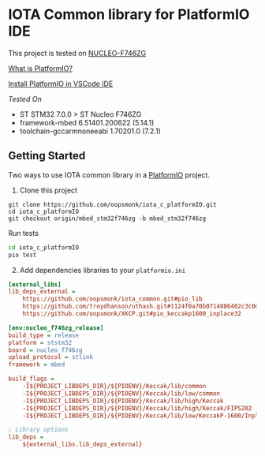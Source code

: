 # IOTA Common library for PlatformIO IDE  

This project is tested on [NUCLEO-F746ZG](https://www.st.com/en/evaluation-tools/nucleo-f746zg.html) 

[What is PlatformIO?](https://docs.platformio.org/en/latest/what-is-platformio.html)  

[Install PlatformIO in VSCode IDE](https://docs.platformio.org/en/latest/ide/vscode.html#platformio-ide-for-vscode)  

*Tested On*  
* ST STM32 7.0.0 > ST Nucleo F746ZG 
* framework-mbed 6.51401.200622 (5.14.1) 
* toolchain-gccarmnoneeabi 1.70201.0 (7.2.1) 

## Getting Started  

Two ways to use IOTA common library in a [PlatformIO](https://platformio.org/) project. 

1. Clone this project

```
git clone https://github.com/oopsmonk/iota_c_platformIO.git 
cd iota_c_platformIO
git checkout origin/mbed_stm32f746zg -b mbed_stm32f746zg 
```

Run tests  

```bash
cd iota_c_platformIO
pio test
```

2. Add dependencies libraries to your `platformio.ini`

```ini
[external_libs]
lib_deps_external =
    https://github.com/oopsmonk/iota_common.git#pio_lib
    https://github.com/troydhanson/uthash.git#1124f0a70b0714886402c3c0df03d037e3c4d57a
    https://github.com/oopsmonk/XKCP.git#pio_keccakp1600_inplace32

[env:nucleo_f746zg_release]
build_type = release
platform = ststm32
board = nucleo_f746zg
upload_protocol = stlink
framework = mbed

build_flags = 
    -I${PROJECT_LIBDEPS_DIR}/${PIOENV}/Keccak/lib/common
    -I${PROJECT_LIBDEPS_DIR}/${PIOENV}/Keccak/lib/low/common
    -I${PROJECT_LIBDEPS_DIR}/${PIOENV}/Keccak/lib/high/Keccak
    -I${PROJECT_LIBDEPS_DIR}/${PIOENV}/Keccak/lib/high/Keccak/FIPS202
    -I${PROJECT_LIBDEPS_DIR}/${PIOENV}/Keccak/lib/low/KeccakP-1600/Inplace32BI

; Library options
lib_deps =
    ${external_libs.lib_deps_external}
```
